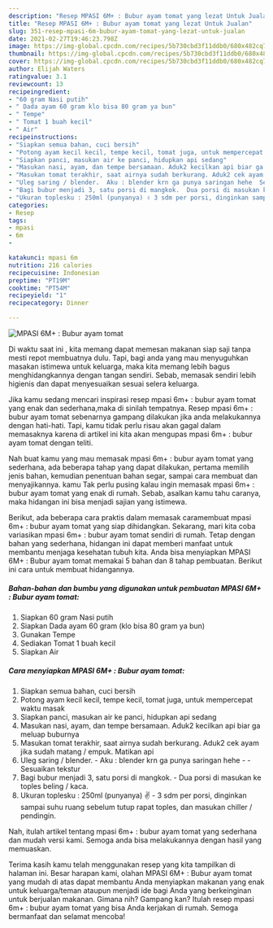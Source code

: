 ```yaml
---
description: "Resep MPASI 6M+ : Bubur ayam tomat yang lezat Untuk Jualan"
title: "Resep MPASI 6M+ : Bubur ayam tomat yang lezat Untuk Jualan"
slug: 351-resep-mpasi-6m-bubur-ayam-tomat-yang-lezat-untuk-jualan
date: 2021-02-27T19:46:23.798Z
image: https://img-global.cpcdn.com/recipes/5b730cbd3f11ddb0/680x482cq70/mpasi-6m-bubur-ayam-tomat-foto-resep-utama.jpg
thumbnail: https://img-global.cpcdn.com/recipes/5b730cbd3f11ddb0/680x482cq70/mpasi-6m-bubur-ayam-tomat-foto-resep-utama.jpg
cover: https://img-global.cpcdn.com/recipes/5b730cbd3f11ddb0/680x482cq70/mpasi-6m-bubur-ayam-tomat-foto-resep-utama.jpg
author: Elijah Waters
ratingvalue: 3.1
reviewcount: 13
recipeingredient:
- "60 gram Nasi putih"
- " Dada ayam 60 gram klo bisa 80 gram ya bun"
- " Tempe"
- " Tomat 1 buah kecil"
- " Air"
recipeinstructions:
- "Siapkan semua bahan, cuci bersih"
- "Potong ayam kecil kecil, tempe kecil, tomat juga, untuk mempercepat waktu masak"
- "Siapkan panci, masukan air ke panci, hidupkan api sedang"
- "Masukan nasi, ayam, dan tempe bersamaan. Aduk2 kecilkan api biar ga meluap buburnya"
- "Masukan tomat terakhir, saat airnya sudah berkurang. Aduk2 cek ayam jika sudah matang / empuk. Matikan api"
- "Uleg saring / blender.  Aku : blender krn ga punya saringan hehe  Sesuaikan tekstur"
- "Bagi bubur menjadi 3, satu porsi di mangkok.  Dua porsi di masukan ke toples beling / kaca."
- "Ukuran toplesku : 250ml (punyanya) ✌️ 3 sdm per porsi, dinginkan sampai suhu ruang sebelum tutup rapat toples, dan masukan chiller / pendingin."
categories:
- Resep
tags:
- mpasi
- 6m
- 

katakunci: mpasi 6m  
nutrition: 216 calories
recipecuisine: Indonesian
preptime: "PT19M"
cooktime: "PT54M"
recipeyield: "1"
recipecategory: Dinner

---
```



![MPASI 6M+ : Bubur ayam tomat](https://img-global.cpcdn.com/recipes/5b730cbd3f11ddb0/680x482cq70/mpasi-6m-bubur-ayam-tomat-foto-resep-utama.jpg)

Di waktu  saat ini , kita memang dapat memesan makanan siap saji tanpa mesti repot membuatnya dulu. Tapi, bagi anda yang mau menyuguhkan masakan istimewa untuk keluarga, maka kita memang lebih bagus menghidangkannya dengan tangan sendiri. Sebab, memasak sendiri lebih higienis dan dapat menyesuaikan sesuai selera keluarga.

Jika kamu sedang mencari inspirasi resep mpasi 6m+ : bubur ayam tomat yang enak dan sederhana,maka di sinilah tempatnya. Resep mpasi 6m+ : bubur ayam tomat  sebenarnya gampang dilakukan jika anda melakukannya dengan hati-hati. Tapi, kamu tidak perlu risau akan gagal dalam memasaknya 
karena di artikel ini kita akan mengupas mpasi 6m+ : bubur ayam tomat dengan teliti.  



Nah buat kamu yang mau memasak mpasi 6m+ : bubur ayam tomat yang sederhana, ada beberapa tahap yang dapat dilakukan, pertama memilih jenis bahan, kemudian penentuan bahan segar, sampai cara membuat dan menyajikannya. kamu Tak perlu pusing kalau ingin memasak mpasi 6m+ : bubur ayam tomat yang enak di rumah. Sebab, asalkan kamu  tahu caranya, maka hidangan ini bisa menjadi sajian yang istimewa.

Berikut, ada beberapa cara praktis  dalam memasak caramembuat mpasi 6m+ : bubur ayam tomat yang siap dihidangkan. Sekarang, mari kita coba variasikan mpasi 6m+ : bubur ayam tomat sendiri di rumah. Tetap dengan bahan yang sederhana, hidangan ini dapat memberi manfaat untuk membantu menjaga kesehatan tubuh kita. Anda bisa menyiapkan MPASI 6M+ : Bubur ayam tomat memakai 5 bahan dan 8 tahap pembuatan. Berikut ini cara untuk membuat hidangannya.

<!--inarticleads1-->

##### Bahan-bahan dan bumbu yang digunakan untuk pembuatan MPASI 6M+ : Bubur ayam tomat:

1. Siapkan 60 gram Nasi putih
1. Siapkan  Dada ayam 60 gram (klo bisa 80 gram ya bun)
1. Gunakan  Tempe
1. Sediakan  Tomat 1 buah kecil
1. Siapkan  Air




<!--inarticleads2-->

##### Cara menyiapkan MPASI 6M+ : Bubur ayam tomat:

1. Siapkan semua bahan, cuci bersih
1. Potong ayam kecil kecil, tempe kecil, tomat juga, untuk mempercepat waktu masak
1. Siapkan panci, masukan air ke panci, hidupkan api sedang
1. Masukan nasi, ayam, dan tempe bersamaan. Aduk2 kecilkan api biar ga meluap buburnya
1. Masukan tomat terakhir, saat airnya sudah berkurang. Aduk2 cek ayam jika sudah matang / empuk. Matikan api
1. Uleg saring / blender.  - Aku : blender krn ga punya saringan hehe -  - Sesuaikan tekstur
1. Bagi bubur menjadi 3, satu porsi di mangkok.  - Dua porsi di masukan ke toples beling / kaca.
1. Ukuran toplesku : 250ml (punyanya) ✌️ - 3 sdm per porsi, dinginkan sampai suhu ruang sebelum tutup rapat toples, dan masukan chiller / pendingin.




Nah, itulah artikel tentang  mpasi 6m+ : bubur ayam tomat  yang sederhana dan mudah versi kami. Semoga anda bisa melakukannya dengan hasil yang memuaskan. 

Terima kasih kamu telah menggunakan resep yang kita tampilkan di halaman ini. Besar harapan kami, olahan  MPASI 6M+ : Bubur ayam tomat yang mudah di atas dapat membantu Anda menyiapkan makanan yang enak untuk keluarga/teman ataupun menjadi ide bagi Anda yang berkeinginan untuk berjualan makanan. Gimana nih? Gampang kan? Itulah resep mpasi 6m+ : bubur ayam tomat yang bisa Anda kerjakan di rumah. Semoga bermanfaat dan selamat mencoba!

